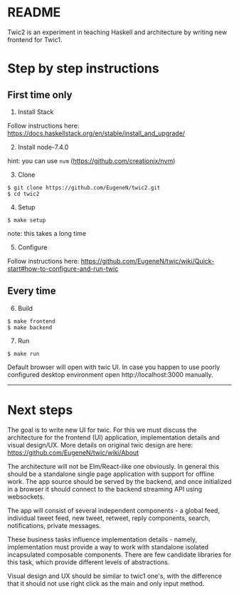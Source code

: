 # README #

Twic2 is an experiment in teaching Haskell and architecture by writing new frontend for Twic1.


# Step by step instructions

## First time only

1. Install Stack

 Follow instructions here: https://docs.haskellstack.org/en/stable/install_and_upgrade/

2. Install node-7.4.0

 hint: you can use `nvm` (https://github.com/creationix/nvm)


3. Clone
 ```
 $ git clone https://github.com/EugeneN/twic2.git
 $ cd twic2
 ```

4. Setup
 ```
 $ make setup
 ```
 note: this takes a long time

5. Configure

  Follow instructions here: https://github.com/EugeneN/twic/wiki/Quick-start#how-to-configure-and-run-twic

## Every time

6. Build
 ```
 $ make frontend
 $ make backend
 ```

7. Run

 ```
 $ make run
 ```

 Default browser will open with twic UI. In case you happen to use poorly configured desktop environment open http://localhost:3000 manually.

 ---

 # Next steps

 The goal is to write new UI for twic. For this we must discuss the architecture for the frontend (UI) application, implementation details and visual design/UX. More details on original twic design are here: https://github.com/EugeneN/twic/wiki/About

 The architecture will not be Elm/React-like one obviously. In general this should be a standalone single page application with support for
 offline work. The app source should be served by the backend, and once initialized in a browser it should connect to the backend streaming API using websockets.

 The app will consist of several independent components - a global feed, individual tweet feed, new tweet, retweet, reply components, search, notifications, private messages.

 These business tasks influence implementation details - namely, implementation must provide a way to work with standalone isolated incapsulated composable components. There are few candidate libraries for this task, which provide different levels of abstractions.

 Visual design and UX should be similar to twic1 one's, with the difference that it should not use right click as the main and only input method.

